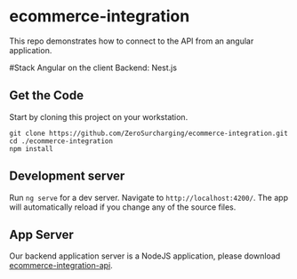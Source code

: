# ecommerce-integration
This repo demonstrates how to connect to the API from an angular application.

#Stack
Angular on the client
Backend: Nest.js

## Get the Code
Start by cloning this project on your workstation.
```
git clone https://github.com/ZeroSurcharging/ecommerce-integration.git
cd ./ecommerce-integration
npm install
```

## Development server

Run `ng serve` for a dev server. Navigate to `http://localhost:4200/`. The app will automatically reload if you change any of the source files.

## App Server
Our backend application server is a NodeJS application, please download <a href="https://github.com/ZeroSurcharging/ecommerce-integration-api" target="_blank">ecommerce-integration-api</a>.
